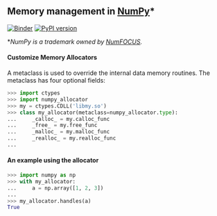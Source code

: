 ## Memory management in [NumPy](https://numpy.org)*

[![Binder](https://mybinder.org/badge_logo.svg)](https://gesis.mybinder.org/v2/gh/inaccel/numpy-allocator/master?labpath=NumPy-Allocator.ipynb)
[![PyPI version](https://badge.fury.io/py/numpy-allocator.svg)](https://badge.fury.io/py/numpy-allocator)

**NumPy is a trademark owned by [NumFOCUS](https://numfocus.org).*

#### Customize Memory Allocators

Α metaclass is used to override the internal data memory routines. The metaclass has four optional fields:

```python
>>> import ctypes
>>> import numpy_allocator
>>> my = ctypes.CDLL('libmy.so')
>>> class my_allocator(metaclass=numpy_allocator.type):
...     _calloc_ = my.calloc_func
...     _free_ = my.free_func
...     _malloc_ = my.malloc_func
...     _realloc_ = my.realloc_func
...
```

#### An example using the allocator

```python
>>> import numpy as np
>>> with my_allocator:
...     a = np.array([1, 2, 3])
...
>>> my_allocator.handles(a)
True
```
